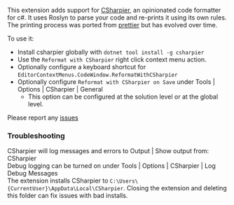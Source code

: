 This extension adds support for [CSharpier](https://github.com/belav/csharpier), an opinionated code formatter for c#.
It uses Roslyn to parse your code and re-prints it using its own rules.
The printing process was ported from [prettier](https://prettier.io/) but has evolved over time.

To use it:
- Install csharpier globally with `dotnet tool install -g csharpier`
- Use the `Reformat with CSharpier` right click context menu action.
- Optionally configure a keyboard shortcut for `EditorContextMenus.CodeWindow.ReformatWithCSharpier`
- Optionally configure `Reformat with CSharpier on Save` under Tools | Options | CSharpier | General
  - This option can be configured at the solution level or at the global level. 

Please report any [issues](https://github.com/belav/csharpier/issues)

### Troubleshooting
CSharpier will log messages and errors to Output | Show output from: CSharpier  
Debug logging can be turned on under Tools | Options | CSharpier | Log Debug Messages  
The extension installs CSharpier to `C:\Users\{CurrentUser}\AppData\Local\CSharpier`. Closing the extension and deleting this folder can fix issues with bad installs.
